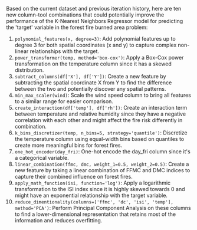  Based on the current dataset and previous iteration history, here are ten new column-tool combinations that could potentially improve the performance of the K-Nearest Neighbors Regressor model for predicting the 'target' variable in the forest fire burned area problem:

1. `polynomial_features(x, degree=3)`: Add polynomial features up to degree 3 for both spatial coordinates (x and y) to capture complex non-linear relationships with the target.
2. `power_transformer(temp, method='box-cox')`: Apply a Box-Cox power transformation on the temperature column since it has a skewed distribution.
3. `subtract_columns(df['X'], df['Y'])`: Create a new feature by subtracting the spatial coordinate X from Y to find the difference between the two and potentially discover any spatial patterns.
4. `min_max_scaler(wind)`: Scale the wind speed column to bring all features to a similar range for easier comparison.
5. `create_interaction(df['temp'], df['rh'])`: Create an interaction term between temperature and relative humidity since they have a negative correlation with each other and might affect the fire risk differently in combination.
6. `k_bins_discretizer(temp, n_bins=5, strategy='quantile')`: Discretize the temperature column using equal-width bins based on quantiles to create more meaningful bins for forest fires.
7. `one_hot_encoder(day_fri)`: One-hot encode the day_fri column since it's a categorical variable.
8. `linear_combination(ffmc, dmc, weight_1=0.5, weight_2=0.5)`: Create a new feature by taking a linear combination of FFMC and DMC indices to capture their combined influence on forest fires.
9. `apply_math_function(isi, function='log')`: Apply a logarithmic transformation to the ISI index since it is highly skewed towards 0 and might have an exponential relationship with the target variable.
10. `reduce_dimentionality(columns=['ffmc', 'dc', 'isi', 'temp'], method='PCA')`: Perform Principal Component Analysis on these columns to find a lower-dimensional representation that retains most of the information and reduces overfitting.